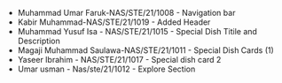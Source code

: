 - Muhammad Umar Faruk-NAS/STE/21/1008 - Navigation bar
- Kabir Muhammad-NAS/STE/21/1019 - Added Header
- Muhammad Yusuf Isa - NAS/STE/21/1015 - Special Dish Titile and Description
- Magaji Muhammad Saulawa-NAS/STE/21/1011 - Special Dish Cards (1)
- Yaseer Ibrahim - NAS/STE/21/1017 - Special dish card 2
- Umar usman - Nas/ste/21/1012 - Explore Section 
